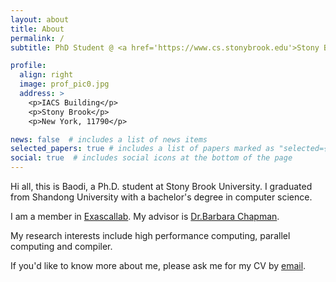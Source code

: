 ```yaml
---
layout: about
title: About
permalink: /
subtitle: PhD Student @ <a href='https://www.cs.stonybrook.edu'>Stony Brook University CS</a>

profile:
  align: right
  image: prof_pic0.jpg
  address: >
    <p>IACS Building</p>
    <p>Stony Brook</p>
    <p>New York, 11790</p>

news: false  # includes a list of news items
selected_papers: true # includes a list of papers marked as "selected={true}"
social: true  # includes social icons at the bottom of the page
---
```


Hi all, this is Baodi, a Ph.D. student at Stony Brook University. I graduated from Shandong University with a bachelor's degree in computer science.

I am a member in [Exascallab](https://you.stonybrook.edu/exascallab/). My advisor is [Dr.Barbara Chapman](https://www.cs.stonybrook.edu/people/faculty/BarbaraChapman).

My research interests include high performance computing, parallel computing and compiler.

If you'd like to know more about me, please ask me for my CV by [email](mailto:baodi.shan@stonybrook.edu).

